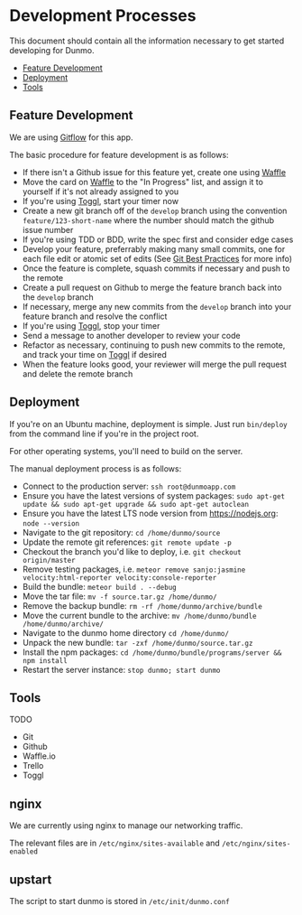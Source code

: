 # Development Processes

This document should contain all the information necessary to get started developing for Dunmo.

- [Feature Development](#feature-development)
- [Deployment](#deployment)
- [Tools](#tools)

## Feature Development

We are using [Gitflow](https://www.atlassian.com/git/tutorials/comparing-workflows/gitflow-workflow) for this app.

The basic procedure for feature development is as follows:

- If there isn't a Github issue for this feature yet, create one using [Waffle](https://waffle.io/Dunmo/Dunmo)
- Move the card on [Waffle](https://waffle.io/Dunmo/Dunmo) to the "In Progress" list, and assign it to yourself if it's not already assigned to you
- If you're using [Toggl](https://toggl.com), start your timer now
- Create a new git branch off of the `develop` branch using the convention `feature/123-short-name` where the number should match the github issue number
- If you're using TDD or BDD, write the spec first and consider edge cases
- Develop your feature, preferrably making many small commits, one for each file edit or atomic set of edits (See [Git Best Practices]() for more info)
- Once the feature is complete, squash commits if necessary and push to the remote
- Create a pull request on Github to merge the feature branch back into the `develop` branch
- If necessary, merge any new commits from the `develop` branch into your feature branch and resolve the conflict
- If you're using [Toggl](https://toggl.com), stop your timer
- Send a message to another developer to review your code
- Refactor as necessary, continuing to push new commits to the remote, and track your time on [Toggl](https://toggl.com) if desired
- When the feature looks good, your reviewer will merge the pull request and delete the remote branch

## Deployment

If you're on an Ubuntu machine, deployment is simple. Just run `bin/deploy` from the command line if you're in the project root.

For other operating systems, you'll need to build on the server.

The manual deployment process is as follows:

- Connect to the production server: `ssh root@dunmoapp.com`
- Ensure you have the latest versions of system packages: `sudo apt-get update && sudo apt-get upgrade && sudo apt-get autoclean`
- Ensure you have the latest LTS node version from https://nodejs.org: `node --version`
- Navigate to the git repository: `cd /home/dunmo/source`
- Update the remote git references: `git remote update -p`
- Checkout the branch you'd like to deploy, i.e. `git checkout origin/master`
- Remove testing packages, i.e. `meteor remove sanjo:jasmine velocity:html-reporter velocity:console-reporter`
- Build the bundle: `meteor build . --debug`
- Move the tar file: `mv -f source.tar.gz /home/dunmo/`
- Remove the backup bundle: `rm -rf /home/dunmo/archive/bundle`
- Move the current bundle to the archive: `mv /home/dunmo/bundle /home/dunmo/archive/`
- Navigate to the dunmo home directory `cd /home/dunmo/`
- Unpack the new bundle: `tar -zxf /home/dunmo/source.tar.gz`
- Install the npm packages: `cd /home/dunmo/bundle/programs/server && npm install`
- Restart the server instance: `stop dunmo; start dunmo`

## Tools

TODO

- Git
- Github
- Waffle.io
- Trello
- Toggl

## nginx

We are currently using nginx to manage our networking traffic.

The relevant files are in `/etc/nginx/sites-available` and `/etc/nginx/sites-enabled`

## upstart

The script to start dunmo is stored in `/etc/init/dunmo.conf`
